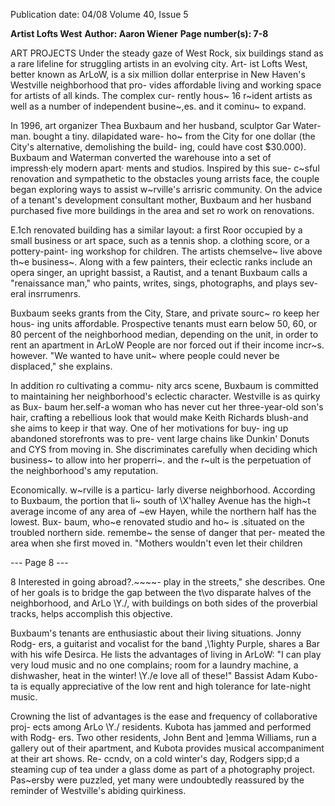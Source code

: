 Publication date: 04/08
Volume 40, Issue 5

**Artist Lofts West**
**Author: Aaron Wiener**
**Page number(s): 7-8**

ART PROJECTS 
Under the steady gaze of West Rock, 
six buildings stand as a rare lifeline for 
struggling artists in an evolving city. Art-
ist Lofts West, better known as ArLoW, 
is a six million dollar enterprise in New 
Haven's Westville neighborhood that pro-
vides affordable living and working space 
for artists of all kinds. The complex cur-
rently hous~ 16 r~ident artists as well as 
a number of independent busine~,es. and 
it cominu~ to expand. 

In 1996, art organizer Thea Buxbaum 
and her husband, sculptor Gar Water-
man. bought a tiny. dilapidated ware-
ho~ from the City for one dollar (the 
City's alternative, demolishing the build-
ing, could have cost $30.000). Buxbaum 
and Waterman converted the warehouse 
into a set of impressh·ely modern apart· 
ments and studios. Inspired by this sue-
c~sful renovation and sympathetic to the 
obstacles young arrists face, the couple 
began exploring ways to assist w~rville's 
arrisric community. On the advice of a 
tenant's development consultant mother, 
Buxbaum and her husband purchased five 
more buildings in the area and set ro work 
on renovations. 

E.1ch renovated building has a similar 
layout: a first Roor occupied by a small 
business or art space, such as a tennis 
shop. a clothing score, or a pottery-paint-
ing workshop for children. The artists 
chemselve~ live above th~e business~. 
Along with a few painters, their eclectic 
ranks include an opera singer, an upright 
bassist, a Rautist, and a tenant Buxbaum 
calls a "renaissance man," who paints, 
writes, sings, photographs, and plays sev-
eral insrrumenrs. 

Buxbaum seeks grants from the City, 
Stare, and private sourc~ ro keep her hous-
ing units affordable. Prospective tenants 
must earn below 50, 60, or 80 percent of 
the neighborhood median, depending on 
the unit, in order to rent an apartment in 
ArLoW People are nor forced out if their 
income incr~s. however. "We wanted 
to have unit~ where people could never be 
displaced," she explains. 

In addition ro cultivating a commu-
nity arcs scene, Buxbaum is committed to 
maintaining her neighborhood's eclectic 
character. Westville is as quirky as Bux-
baum her.self-a woman who has never 
cut her three-year-old son's hair, crafting 
a rebellious look that would make Keith 
Richards blush-and she aims to keep ir 
that way. One of her motivations for buy-
ing up abandoned storefronts was to pre-
vent large chains like Dunkin' Donuts and 
CYS from moving in. She discriminates 
carefully when deciding which business~ 
to allow into her properri~. and the r~ult 
is the perpetuation of the neighborhood's 
amy reputation. 

Economically. w~rville is a particu-
larly diverse neighborhood. According to 
Buxbaum, the portion that li~ south of 
\X'halley Avenue has the high~t average 
income of any area of ~ew Hayen, while 
the northern half has the lowest. Bux-
baum, who~e renovated studio and ho~ 
is .situated on the troubled northern side. 
remembe~ the sense of danger that per-
meated the area when she first moved in. 
"Mothers wouldn't even let their children 


--- Page 8 ---

8 
Interested in going abroad?.~~~~-
play in the streets," she describes. One of 
her goals is to bridge the gap between the 
t\vo disparate halves of the neighborhood, 
and ArLo \Y./, with buildings on both sides 
of the proverbial tracks, helps accomplish 
this objective. 

Buxbaum's tenants are enthusiastic 
about their living situations. Jonny Rodg-
ers, a guitarist and vocalist for the band 
,\1ighty Purple, shares a Bar with his wife 
Desirca. He lists the advantages of living 
in ArLoW: "I can play very loud music 
and no one complains; room for a laundry 
machine, a dishwasher, heat in the winter! 
\Y./e love all of these!" Bassist Adam Kubo-
ta is equally appreciative of the low rent 
and high tolerance for late-night music. 

Crowning the list of advantages is the 
ease and frequency of collaborative proj-
ects among ArLo \Y./ residents. Kubota 
has jammed and performed with Rodg-
ers. Two other residents, John Bent and 
]emma Williams, run a gallery out of their 
apartment, and Kubota provides musical 
accompaniment at their art shows. Re-
ccndv, on a cold winter's day, Rodgers 
sipp;d a steaming cup of tea under a glass 
dome as part of a photography project. 
Pas~ersby were puzzled, yet many were 
undoubtedly reassured by the reminder of 
Westville's abiding quirkiness.